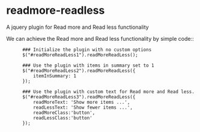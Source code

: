 readmore-readless
=================

A jquery plugin for Read more and Read less functionality


We can achieve the Read more and Read less functionality by simple code::

          ### Initialize the plugin with no custom options
          $("#readMoreReadLess1").readMoreReadLess();

          ### Use the plugin with items in summary set to 1
          $("#readMoreReadLess2").readMoreReadLess({
              itemInSummary: 1
          });

          ### Use the plugin with custom text for Read more and Read less.
          $("#readMoreReadLess3").readMoreReadLess({
              readMoreText: 'Show more items ...',
              readLessText: 'Show fewer items ...',
              readMoreClass:'button',
              readLessClass:'button'
          });
